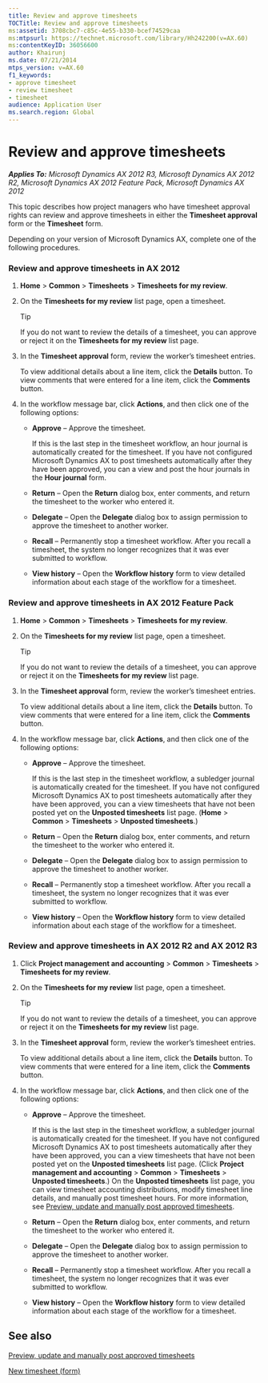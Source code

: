 ```yaml
---
title: Review and approve timesheets
TOCTitle: Review and approve timesheets
ms:assetid: 3708cbc7-c85c-4e55-b330-bcef74529caa
ms:mtpsurl: https://technet.microsoft.com/library/Hh242200(v=AX.60)
ms:contentKeyID: 36056600
author: Khairunj
ms.date: 07/21/2014
mtps_version: v=AX.60
f1_keywords:
- approve timesheet
- review timesheet
- timesheet
audience: Application User
ms.search.region: Global
---
```


# Review and approve timesheets 


_**Applies To:** Microsoft Dynamics AX 2012 R3, Microsoft Dynamics AX 2012 R2, Microsoft Dynamics AX 2012 Feature Pack, Microsoft Dynamics AX 2012_

This topic describes how project managers who have timesheet approval rights can review and approve timesheets in either the **Timesheet approval** form or the **Timesheet** form.

Depending on your version of Microsoft Dynamics AX, complete one of the following procedures.

### Review and approve timesheets in AX 2012

1.  **Home** \> **Common** \> **Timesheets** \> **Timesheets for my review**.

2.  On the **Timesheets for my review** list page, open a timesheet.
    

    > [!TIP]
    > <P>If you do not want to review the details of a timesheet, you can approve or reject it on the <STRONG>Timesheets for my review</STRONG> list page.</P>



3.  In the **Timesheet approval** form, review the worker’s timesheet entries.
    
    To view additional details about a line item, click the **Details** button. To view comments that were entered for a line item, click the **Comments** button.

4.  In the workflow message bar, click **Actions**, and then click one of the following options:
    
      - **Approve** – Approve the timesheet.
        
        If this is the last step in the timesheet workflow, an hour journal is automatically created for the timesheet. If you have not configured Microsoft Dynamics AX to post timesheets automatically after they have been approved, you can a view and post the hour journals in the **Hour journal** form.
    
      - **Return** – Open the **Return** dialog box, enter comments, and return the timesheet to the worker who entered it.
    
      - **Delegate** – Open the **Delegate** dialog box to assign permission to approve the timesheet to another worker.
    
      - **Recall** – Permanently stop a timesheet workflow. After you recall a timesheet, the system no longer recognizes that it was ever submitted to workflow.
    
      - **View history** – Open the **Workflow history** form to view detailed information about each stage of the workflow for a timesheet.

### Review and approve timesheets in AX 2012 Feature Pack

1.  **Home** \> **Common** \> **Timesheets** \> **Timesheets for my review**.

2.  On the **Timesheets for my review** list page, open a timesheet.
    

    > [!TIP]
    > <P>If you do not want to review the details of a timesheet, you can approve or reject it on the <STRONG>Timesheets for my review</STRONG> list page.</P>



3.  In the **Timesheet approval** form, review the worker’s timesheet entries.
    
    To view additional details about a line item, click the **Details** button. To view comments that were entered for a line item, click the **Comments** button.

4.  In the workflow message bar, click **Actions**, and then click one of the following options:
    
      - **Approve** – Approve the timesheet.
        
        If this is the last step in the timesheet workflow, a subledger journal is automatically created for the timesheet. If you have not configured Microsoft Dynamics AX to post timesheets automatically after they have been approved, you can a view timesheets that have not been posted yet on the **Unposted timesheets** list page. (**Home** \> **Common** \> **Timesheets** \> **Unposted timesheets**.)
    
      - **Return** – Open the **Return** dialog box, enter comments, and return the timesheet to the worker who entered it.
    
      - **Delegate** – Open the **Delegate** dialog box to assign permission to approve the timesheet to another worker.
    
      - **Recall** – Permanently stop a timesheet workflow. After you recall a timesheet, the system no longer recognizes that it was ever submitted to workflow.
    
      - **View history** – Open the **Workflow history** form to view detailed information about each stage of the workflow for a timesheet.

### Review and approve timesheets in AX 2012 R2 and AX 2012 R3

1.  Click **Project management and accounting** \> **Common** \> **Timesheets** \> **Timesheets for my review**.

2.  On the **Timesheets for my review** list page, open a timesheet.
    

    > [!TIP]
    > <P>If you do not want to review the details of a timesheet, you can approve or reject it on the <STRONG>Timesheets for my review</STRONG> list page.</P>



3.  In the **Timesheet approval** form, review the worker’s timesheet entries.
    
    To view additional details about a line item, click the **Details** button. To view comments that were entered for a line item, click the **Comments** button.

4.  In the workflow message bar, click **Actions**, and then click one of the following options:
    
      - **Approve** – Approve the timesheet.
        
        If this is the last step in the timesheet workflow, a subledger journal is automatically created for the timesheet. If you have not configured Microsoft Dynamics AX to post timesheets automatically after they have been approved, you can a view timesheets that have not been posted yet on the **Unposted timesheets** list page. (Click **Project management and accounting** \> **Common** \> **Timesheets** \> **Unposted timesheets**.) On the **Unposted timesheets** list page, you can view timesheet accounting distributions, modify timesheet line details, and manually post timesheet hours. For more information, see [Preview, update and manually post approved timesheets](post-timesheet-hours-and-view-distributions.md).
    
      - **Return** – Open the **Return** dialog box, enter comments, and return the timesheet to the worker who entered it.
    
      - **Delegate** – Open the **Delegate** dialog box to assign permission to approve the timesheet to another worker.
    
      - **Recall** – Permanently stop a timesheet workflow. After you recall a timesheet, the system no longer recognizes that it was ever submitted to workflow.
    
      - **View history** – Open the **Workflow history** form to view detailed information about each stage of the workflow for a timesheet.

## See also

[Preview, update and manually post approved timesheets](post-timesheet-hours-and-view-distributions.md)

[New timesheet (form)](https://technet.microsoft.com/library/hh227610\(v=ax.60\))

  


